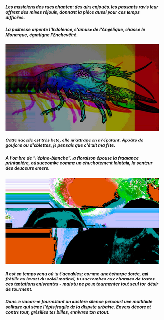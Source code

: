 ##### Les musiciens des rues chantent des airs enjoués, les passants ravis leur offrent des mines réjouis, donnant la pièce aussi pour ces temps difficiles.
##### La politesse arpente l'Indolence, s'amuse de l'Angélique, chasse le Monarque, égratigne l'Enchevêtré.
![](images/photo-2.jpeg)
##### Cette nacelle est très bête, elle m'attrape en m'épatant. Appâts de goujons ou d'ablettes, je pensais que c'était ma fête. 
##### <i>A l'ombre de "l'épine-blanche", la floraison épouse la fragrance printanière, où succombe comme un chuchotement lointain, la senteur des douceurs amers.</i>
![]( images/photo.jpeg)
##### Il est un temps venu où tu t'accables; comme une écharpe dorée, qui frétille au levant du soleil matinal, tu succombes aux charmes de toutes ces tentations enivrantes - mais tu ne peux tourmenter tout seul ton désir de tourment.
##### Dans le vacarme fourmillant un austère silence parcourt une multitude solitaire qui sème l'épis fragile de la dispute urbaine. Envers décore et contre tout, grésilles tes billes, ennivres ton atout.

